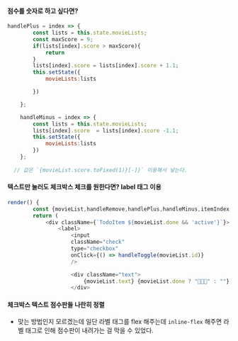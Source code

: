 #### 점수를 숫자로 하고 싶다면?
```javascript
handlePlus = index => {
		const lists = this.state.movieLists;
		const maxScore = 9;
		if(lists[index].score > maxScore){
			return
		}
		lists[index].score = lists[index].score + 1.1;
		this.setState({
			movieLists:lists

		})

	};

	handleMinus = index => {
		const lists = this.state.movieLists;
		lists[index].score  = lists[index].score -1.1;
		this.setState({
			movieLists:lists
		})
	};
  
  // 값은 `{movieList.score.toFixed(1)}[-]}` 이용해서 넣는다. 
```

#### 텍스트만 눌러도 체크박스 체크를 원한다면? label 태그 이용
```javascript
render() {
    	const {movieList,handleRemove,handlePlus,handleMinus,itemIndex,handleToggle} =this.props;
        return (
        	<div className={`TodoItem ${movieList.done && 'active'}`}>
				<label>
					<input
					className="check"
					type="checkbox"
					onClick={() => handleToggle(movieList.id)}
					/>

					<div className="text">
						{movieList.text} {movieList.done ? "👩🏻‍💻" : ""}
					</div>
```

#### 체크박스 텍스트 점수판들 나란히 정렬
- 맞는 방법인지 모르겠는데 일단 라벨 태그를 flex 해주는데 `inline-flex` 해주면 라벨 태그로 인해 점수판이 내려가는 걸 막을 수 있었다.


